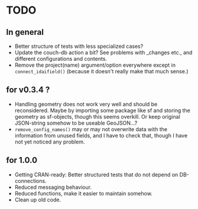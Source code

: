 # TODO

## In general
* Better structure of tests with less specialized cases?
* Update the couch-db action a bit? See problems with _changes etc., and different configurations and contents.
* Remove the project(name) argument/option everywhere except in `connect_idaifield()` (because it doesn't really make that much sense.)

## for v0.3.4 ?
* Handling geometry does not work very well and should be reconsidered. Maybe 
by importing some package like sf and storing the geometry as sf-objects, 
though this seems overkill. Or keep original JSON-string somehow to be useable
GeoJSON...?
* `remove_config_names()` may or may not overwrite data with the information
from unused fields, and I have to check that, though I have not yet noticed 
any problem.

## for 1.0.0
* Getting CRAN-ready: Better structured tests that do not depend on DB-connections.
* Reduced messaging behaviour. 
* Reduced functions, make it easier to maintain somehow. 
* Clean up old code.
